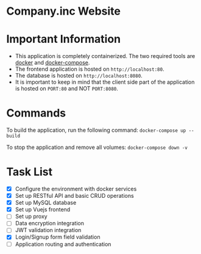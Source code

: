 # Company.inc Website

# Important Information
* This application is completely containerized. The two required tools are [docker](https://www.docker.com/) and [docker-compose](https://docs.docker.com/compose/).
* The frontend application is hosted on `http://localhost:80`.
* The database is hosted on `http://localhost:8080`.
* It is important to keep in mind that the client side part of the application is hosted on `PORT:80` and NOT `PORT:8080`.


# Commands
To build the application, run the following command:
```docker-compose up --build```

To stop the application and remove all volumes:
```docker-compose down -v```

# Task List
- [x] Configure the environment with docker services
- [x] Set up RESTful API and basic CRUD operations
- [x] Set up MySQL database
- [x] Set up Vuejs frontend
- [ ] Set up proxy
- [ ] Data encryption integration
- [ ] JWT validation integration
- [x] Login/Signup form field validation
- [ ] Application routing and authentication
